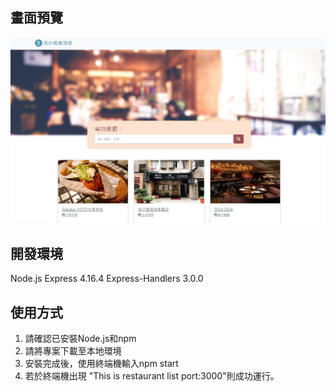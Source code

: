 ## 畫面預覽
<img src="https://github.com/J6127/A1_restaurantList/blob/main/cover.jpg">

## 開發環境
Node.js
Express 4.16.4
Express-Handlers 3.0.0

## 使用方式
1. 請確認已安裝Node.js和npm
2. 請將專案下載至本地環境
3. 安裝完成後，使用終端機輸入npm start
4. 若於終端機出現 "This is restaurant list port:3000"則成功運行。

